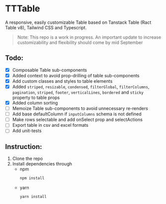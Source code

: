 # TTTable

A responsive, easily customizable Table based on Tanstack Table (Ract Table v8), Tailwind CSS and Typescript.

> Note: This repo is a work in progress. An important update to increase customizability and flexibility should come by mid September

## Todo:

- [x] Composable Table sub-components
- [x] Added context to avoid prop-drilling of table sub-components
- [x] Add custom classes and styles to table elements
- [x] Added `striped`, `resizable`, `condensed`, `filterGlobal`, `filterColumns`, `pagination`, `striped`, `footer`, `verticalLines`, `bordered` and `sticky` property to table props
- [x] Added column sorting
- [ ] Memoize Table sub-components to avoid unnecessary re-renders
- [ ] Add base defaultColumn if `inputColumns` schema is not defined
- [ ] Make rows selectable and add onSelect prop and selectActions
- [ ] Export table in csv and excel formats
- [ ] Add unit-tests

## Instruction:

1. Clone the repo
2. Install dependencies through
   - npm
     ```bash
     npm install
     ```
   - yarn
     ```bash
     yarn install
     ```
